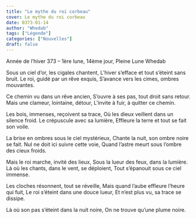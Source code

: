 ```yaml
---
title: "Le mythe du roi corbeau"
cover: Le mythe du roi corbeau
date: 0373-01-14
author: "Whedab"
tags: ["Légende"]
categories: ["Nouvelles"]
draft: false
---
```

Année de l’hiver 373 – 1ère lune, 14ème jour, Pleine Lune
Whedab

Sous un ciel d’or, les cigales chantent,
L’hiver s’efface et tout s’éteint sans bruit.
Le roi, guidé par un rêve exquis,
S’avance vers les cimes, ombres mouvantes.

Ce chemin vu dans un rêve ancien,
S’ouvre à ses pas, tout droit sans retour.
Mais une clameur, lointaine, détour,
L’invite à fuir, à quitter ce chemin.

Les bois, immenses, reçoivent sa trace,
Où les dieux veillent dans un silence froid.
Le crépuscule avec sa lumière,
Effleure la terre et tout se fait son voile.

La brise en ombres sous le ciel mystérieux,
Chante la nuit, son ombre noire se fait.
Nul ne doit ici suivre cette voie,
Quand l’astre meurt sous l’ombre des cieux froids.

Mais le roi marche, invité des lieux,
Sous la lueur des feux, dans la lumière.
Là où les chants, dans le vent, se déploient,
Tout s’épanouit sous ce ciel immense.

Les cloches résonnent, tout se réveille,
Mais quand l’aube effleure l’heure qui fuit,
Le roi s’éteint dans une douce lueur,
Et n’est plus vu, sa trace se dissipe.

Là où son pas s’éteint dans la nuit noire,
On ne trouve qu’une plume noire.